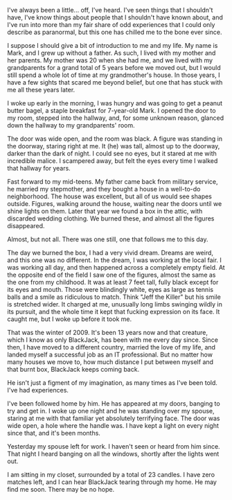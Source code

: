 I've always been a little... off, I've heard. I've seen things that I shouldn't have, I've know things about people that I shouldn't have known about, and I've run into more than my fair share of odd experiences that I could only describe as paranormal, but this one has chilled me to the bone ever since. 

I suppose I should give a bit of introduction to me and my life. My name is Mark, and I grew up without a father. As such, I lived with my mother and her parents. My mother was 20 when she had me, and we lived with my grandparents for a grand total of 5 years before we moved out, but I would still spend a whole lot of time at my grandmother's house. In those years, I have a few sights that scared me beyond belief, but one that has stuck with me all these years later.

I woke up early in the morning, I was hungry and was going to get a peanut butter bagel, a staple breakfast for 7-year-old Mark. I opened the door to my room, stepped into the hallway, and, for some unknown reason, glanced down the hallway to my grandparents' room. 

The door was wide open, and the room was black. A figure was standing in the doorway, staring right at me. It (he) was tall, almost up to the doorway, darker than the dark of night. I could see no eyes, but it stared at me with incredible malice. I scampered away, but felt the eyes every time I walked that hallway for years. 

Fast forward to my mid-teens. My father came back from military service, he married my stepmother, and they bought a house in a well-to-do neighborhood. The house was excellent, but all of us would see shapes outside. Figures, walking around the house, waiting near the doors until we shine lights on them. Later that year we found a box in the attic, with discarded wedding clothing. We burned these, and almost all the figures disappeared. 

Almost, but not all. There was one still, one that follows me to this day.

The day we burned the box, I had a very vivid dream. Dreams are weird, and this one was no different. In the dream, I was working at the local fair. I was working all day, and then happened across a completely empty field. At the opposite end of the field I saw one of the figures, almost the same as the one from my childhood. It was at least 7 feet tall, fully black except for its eyes and mouth. Those were blindingly white, eyes as large as tennis balls and a smile as ridiculous to match. Think "Jeff the Killer" but his smile is stretched wider. It charged at me, unusually long limbs swinging wildly in its pursuit, and the whole time it kept that fucking expression on its face. It caught me, but I woke up before it took me. 

That was the winter of 2009. It's been 13 years now and that creature, which I know as only BlackJack, has been with me every day since. Since then, I have moved to a different country, married the love of my life, and landed myself a successful job as an IT professional. But no matter how many houses we move to, how much distance I put between myself and that burnt box, BlackJack keeps coming back. 

He isn't just a figment of my imagination, as many times as I've been told. I've had experiences. 

I've been followed home by him. He has appeared at my doors, banging to try and get in. I woke up one night and he was standing over my spouse, staring at me with that familiar yet absolutely terrifying face. The door was wide open, a hole where the handle was. I have kept a light on every night since that, and it's been months. 

Yesterday my spouse left for work. I haven't seen or heard from him since. That night I heard banging on all the windows, shortly after the lights went out. 

I am sitting in my closet, surrounded by a total of 23 candles. I have zero matches left, and I can hear BlackJack tearing through my home. He may find me soon. There may be no hope.